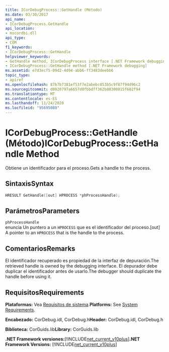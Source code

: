 ```yaml
---
title: ICorDebugProcess::GetHandle (Método)
ms.date: 03/30/2017
api_name:
- ICorDebugProcess.GetHandle
api_location:
- mscordbi.dll
api_type:
- COM
f1_keywords:
- ICorDebugProcess::GetHandle
helpviewer_keywords:
- GetHandle method, ICorDebugProcess interface [.NET Framework debugging]
- ICorDebugProcess::GetHandle method [.NET Framework debugging]
ms.assetid: e7d3ecf5-09d2-4d94-abb6-ff3483deebb6
topic_type:
- apiref
ms.openlocfilehash: 87b7b7381ef53f7e2abebc053b5c9f87f94d96c2
ms.sourcegitcommit: d8020797a6657d0fbbdff362b80300815f682f94
ms.translationtype: MT
ms.contentlocale: es-ES
ms.lasthandoff: 11/24/2020
ms.locfileid: "95695080"
---
```

# <a name="icordebugprocessgethandle-method"></a><span data-ttu-id="0cabd-102">ICorDebugProcess::GetHandle (Método)</span><span class="sxs-lookup"><span data-stu-id="0cabd-102">ICorDebugProcess::GetHandle Method</span></span>

<span data-ttu-id="0cabd-103">Obtiene un identificador para el proceso.</span><span class="sxs-lookup"><span data-stu-id="0cabd-103">Gets a handle to the process.</span></span>  
  
## <a name="syntax"></a><span data-ttu-id="0cabd-104">Sintaxis</span><span class="sxs-lookup"><span data-stu-id="0cabd-104">Syntax</span></span>  
  
```cpp  
HRESULT GetHandle([out] HPROCESS *phProcessHandle);  
```  
  
## <a name="parameters"></a><span data-ttu-id="0cabd-105">Parámetros</span><span class="sxs-lookup"><span data-stu-id="0cabd-105">Parameters</span></span>  

 `phProcessHandle`  
 <span data-ttu-id="0cabd-106">enuncia Un puntero a un `HPROCESS` que es el identificador del proceso.</span><span class="sxs-lookup"><span data-stu-id="0cabd-106">[out] A pointer to an `HPROCESS` that is the handle to the process.</span></span>  
  
## <a name="remarks"></a><span data-ttu-id="0cabd-107">Comentarios</span><span class="sxs-lookup"><span data-stu-id="0cabd-107">Remarks</span></span>  

 <span data-ttu-id="0cabd-108">El identificador recuperado es propiedad de la interfaz de depuración.</span><span class="sxs-lookup"><span data-stu-id="0cabd-108">The retrieved handle is owned by the debugging interface.</span></span> <span data-ttu-id="0cabd-109">El depurador debe duplicar el identificador antes de usarlo.</span><span class="sxs-lookup"><span data-stu-id="0cabd-109">The debugger should duplicate the handle before using it.</span></span>  
  
## <a name="requirements"></a><span data-ttu-id="0cabd-110">Requisitos</span><span class="sxs-lookup"><span data-stu-id="0cabd-110">Requirements</span></span>  

 <span data-ttu-id="0cabd-111">**Plataformas:** Vea [Requisitos de sistema](../../get-started/system-requirements.md).</span><span class="sxs-lookup"><span data-stu-id="0cabd-111">**Platforms:** See [System Requirements](../../get-started/system-requirements.md).</span></span>  
  
 <span data-ttu-id="0cabd-112">**Encabezado:** CorDebug.idl, CorDebug.h</span><span class="sxs-lookup"><span data-stu-id="0cabd-112">**Header:** CorDebug.idl, CorDebug.h</span></span>  
  
 <span data-ttu-id="0cabd-113">**Biblioteca:** CorGuids.lib</span><span class="sxs-lookup"><span data-stu-id="0cabd-113">**Library:** CorGuids.lib</span></span>  
  
 <span data-ttu-id="0cabd-114">**.NET Framework versiones:**[!INCLUDE[net_current_v10plus](../../../../includes/net-current-v10plus-md.md)]</span><span class="sxs-lookup"><span data-stu-id="0cabd-114">**.NET Framework Versions:** [!INCLUDE[net_current_v10plus](../../../../includes/net-current-v10plus-md.md)]</span></span>
